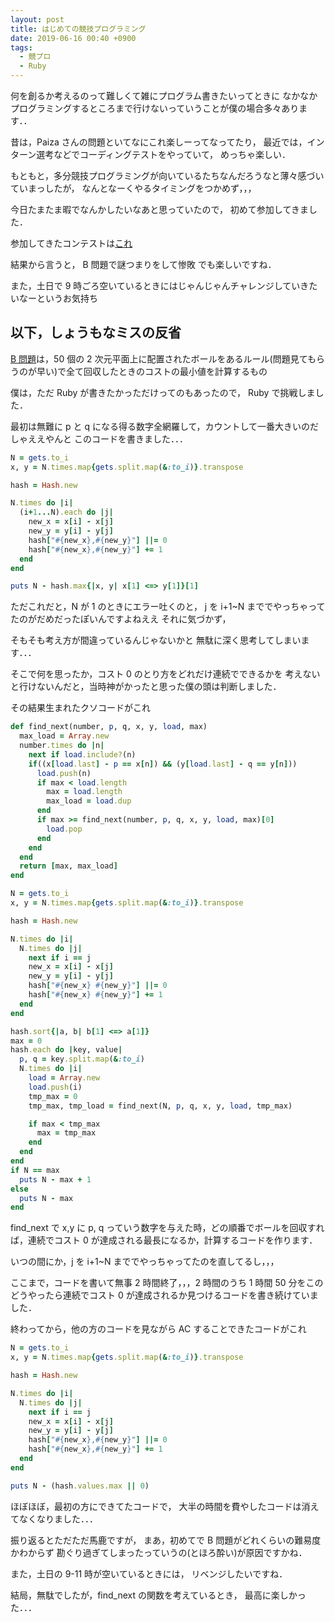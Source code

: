 ```yaml
---
layout: post
title: はじめての競技プログラミング
date: 2019-06-16 00:40 +0900
tags:
  - 競プロ
  - Ruby
---
```


何を創るか考えるのって難しくて雑にプログラム書きたいってときに
なかなかプログラミングするところまで行けないっていうことが僕の場合多々あります．．

昔は，Paiza さんの問題といてなにこれ楽しーってなってたり，
最近では，インターン選考などでコーディングテストをやっていて，
めっちゃ楽しい．

もともと，多分競技プログラミングが向いているたちなんだろうなと薄々感づいていまっしたが，
なんとなーくやるタイミングをつかめず，，，

今日たまたま暇でなんかしたいなあと思っていたので，
初めて参加してきました．

参加してきたコンテストは[これ](https://atcoder.jp/contests/diverta2019-2)

結果から言うと，
B 問題で謎つまりをして惨敗
でも楽しいですね．

また，土日で 9 時ごろ空いているときにはじゃんじゃんチャレンジしていきたいなーというお気持ち

## 以下，しょうもなミスの反省

[B 問題](https://atcoder.jp/contests/diverta2019-2/tasks/diverta2019_2_b)は，50 個の 2 次元平面上に配置されたボールをあるルール(問題見てもらうのが早い)で全て回収したときのコストの最小値を計算するもの

僕は，ただ Ruby が書きたかっただけってのもあったので，
Ruby で挑戦しました．

最初は無難に p と q になる得る数字全網羅して，カウントして一番大きいのだしゃええやんと
このコードを書きました．．．

```ruby
N = gets.to_i
x, y = N.times.map{gets.split.map(&:to_i)}.transpose

hash = Hash.new

N.times do |i|
  (i+1...N).each do |j|
    new_x = x[i] - x[j]
    new_y = y[i] - y[j]
    hash["#{new_x},#{new_y}"] ||= 0
    hash["#{new_x},#{new_y}"] += 1
  end
end

puts N - hash.max{|x, y| x[1] <=> y[1]}[1]
```

ただこれだと，N が 1 のときにエラー吐くのと，
j を i+1~N まででやっちゃってたのがだめだったぽいんですよねええ
それに気づかず，

そもそも考え方が間違っているんじゃないかと
無駄に深く思考してしまいます．．．

そこで何を思ったか，コスト 0 のとり方をどれだけ連続でできるかを
考えないと行けないんだと，当時神がかったと思った僕の頭は判断しました．

その結果生まれたクソコードがこれ

```ruby
def find_next(number, p, q, x, y, load, max)
  max_load = Array.new
  number.times do |n|
    next if load.include?(n)
    if((x[load.last] - p == x[n]) && (y[load.last] - q == y[n]))
      load.push(n)
      if max < load.length
        max = load.length
        max_load = load.dup
      end
      if max >= find_next(number, p, q, x, y, load, max)[0]
        load.pop
      end
    end
  end
  return [max, max_load]
end

N = gets.to_i
x, y = N.times.map{gets.split.map(&:to_i)}.transpose

hash = Hash.new

N.times do |i|
  N.times do |j|
    next if i == j
    new_x = x[i] - x[j]
    new_y = y[i] - y[j]
    hash["#{new_x} #{new_y}"] ||= 0
    hash["#{new_x} #{new_y}"] += 1
  end
end

hash.sort{|a, b| b[1] <=> a[1]}
max = 0
hash.each do |key, value|
  p, q = key.split.map(&:to_i)
  N.times do |i|
    load = Array.new
    load.push(i)
    tmp_max = 0
    tmp_max, tmp_load = find_next(N, p, q, x, y, load, tmp_max)

    if max < tmp_max
      max = tmp_max
    end
  end
end
if N == max
  puts N - max + 1
else
  puts N - max
end

```

find_next で x,y に p, q っていう数字を与えた時，どの順番でボールを回収すれば，連続でコスト 0 が達成される最長になるか，計算するコードを作ります．

いつの間にか，j を i+1~N まででやっちゃってたのを直してるし，，，

ここまで，コードを書いて無事 2 時間終了，，，2 時間のうち 1 時間 50 分をこのどうやったら連続でコスト 0 が達成されるか見つけるコードを書き続けていました．

終わってから，他の方のコードを見ながら
AC することできたコードがこれ

```ruby
N = gets.to_i
x, y = N.times.map{gets.split.map(&:to_i)}.transpose

hash = Hash.new

N.times do |i|
  N.times do |j|
    next if i == j
    new_x = x[i] - x[j]
    new_y = y[i] - y[j]
    hash["#{new_x},#{new_y}"] ||= 0
    hash["#{new_x},#{new_y}"] += 1
  end
end

puts N - (hash.values.max || 0)
```

ほぼほぼ，最初の方にできてたコードで，
大半の時間を費やしたコードは消えてなくなりました．．．

振り返るとただただ馬鹿ですが，
まあ，初めてで B 問題がどれくらいの難易度かわからず
勘ぐり過ぎてしまったっていうの(とほろ酔い)が原因ですかね．

また，土日の 9-11 時が空いているときには，
リベンジしたいですね．

結局，無駄でしたが，find_next の関数を考えているとき，
最高に楽しかった．．．
